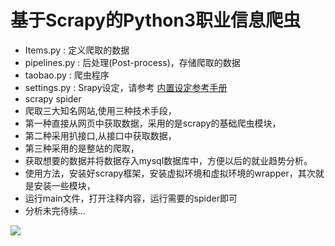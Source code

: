 # 基于Scrapy的Python3职业信息爬虫
* Items.py : 定义爬取的数据
* pipelines.py : 后处理(Post-process)，存储爬取的数据
* taobao.py : 爬虫程序
* settings.py : Srapy设定，请参考 [内置设定参考手册 ](https://scrapy-chs.readthedocs.io/zh_CN/latest/topics/settings.html#topics-settings-ref)
* scrapy spider
* 爬取三大知名网站,使用三种技术手段，
* 第一种直接从网页中获取数据，采用的是scrapy的基础爬虫模块，
* 第二种采用扒接口,从接口中获取数据，
* 第三种采用的是整站的爬取，
* 获取想要的数据并将数据存入mysql数据库中，方便以后的就业趋势分析。
* 使用方法，安装好scrapy框架，安装虚拟环境和虚拟环境的wrapper，其次就是安装一些模块，
* 运行main文件，打开注释内容，运行需要的spider即可
* 分析未完待续...    

![](https://github.com/wqh0109663/JobSpiders/raw/master/JobSpiders/images/java.png)   


